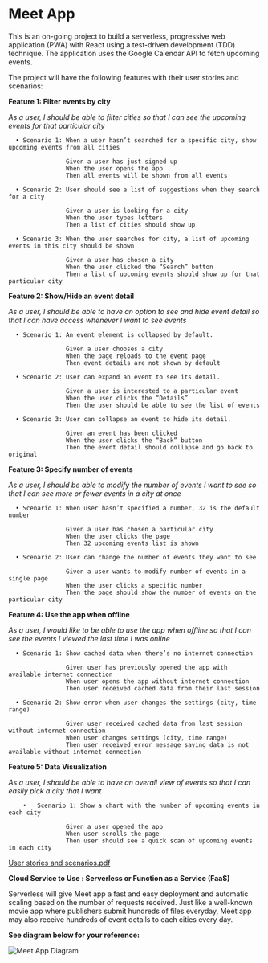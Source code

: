 # Meet App 
This is an on-going project to build a serverless, progressive web application (PWA) with React using a test-driven development (TDD) technique. The application uses the Google Calendar API to fetch upcoming events.

The project will have the following features with their user stories and scenarios:

<b>Feature 1: Filter events by city</b>

<i>As a user, I should be able to filter cities so that I can see the upcoming events for that particular city</i>

      •	Scenario 1: When a user hasn’t searched for a specific city, show upcoming events from all cities

                    Given a user has just signed up
                    When the user opens the app
                    Then all events will be shown from all events

      •	Scenario 2: User should see a list of suggestions when they search for a city

                    Given a user is looking for a city
                    When the user types letters
                    Then a list of cities should show up 

      •	Scenario 3: When the user searches for city, a list of upcoming events in this city should be shown

                    Given a user has chosen a city
                    When the user clicked the “Search” button
                    Then a list of upcoming events should show up for that particular city

<b>Feature 2: Show/Hide an event detail</b>

<i>As a user, I should be able to have an option to see and hide event detail so that I can have access whenever I want to see events</i>

      •	Scenario 1: An event element is collapsed by default.

                    Given a user chooses a city
                    When the page reloads to the event page
                    Then event details are not shown by default

      •	Scenario 2: User can expand an event to see its detail.

                    Given a user is interested to a particular event
                    When the user clicks the “Details”
                    Then the user should be able to see the list of events

      •	Scenario 3: User can collapse an event to hide its detail.

                    Given an event has been clicked
                    When the user clicks the “Back” button
                    Then the event detail should collapse and go back to original


<b>Feature 3: Specify number of events</b>

<i>As a user, I should be able to modify the number of events I want to see so that I can see more or fewer events in a city at once</i>

      •	Scenario 1: When user hasn’t specified a number, 32 is the default number

                    Given a user has chosen a particular city
                    When the user clicks the page
                    Then 32 upcoming events list is shown

      •	Scenario 2: User can change the number of events they want to see

                    Given a user wants to modify number of events in a single page
                    When the user clicks a specific number
                    Then the page should show the number of events on the particular city

<b>Feature 4: Use the app when offline</b>

<i>As a user, I would like to be able to use the app when offline so that I can see the events I viewed the last time I was online</i>

      •	Scenario 1: Show cached data when there’s no internet connection

                    Given user has previously opened the app with available internet connection
                    When user opens the app without internet connection
                    Then user received cached data from their last session

      •	Scenario 2: Show error when user changes the settings (city, time range)

                    Given user received cached data from last session without internet connection
                    When user changes settings (city, time range)
                    Then user received error message saying data is not available without internet connection

<b>Feature 5: Data Visualization</b>

<i>As a user, I should be able to have an overall view of events so that I can easily pick a city that I want</i>

        •	Scenario 1: Show a chart with the number of upcoming events in each city

                    Given a user opened the app
                    When user scrolls the page
                    Then user should see a quick scan of upcoming events in each city


[User stories and scenarios.pdf](https://github.com/maconrgarilao/meet/files/10860950/User.stories.and.scenarios.pdf)

<b>Cloud Service to Use : Serverless or Function as a Service (FaaS)</b>

Serverless will give Meet app a fast and easy deployment and automatic scaling based on the number of requests received. Just like a well-known movie app where publishers submit hundreds of files everyday, Meet app may also receive hundreds of event details to each cities every day.


<b>See diagram below for your reference:</b>

![Meet App Diagram](https://user-images.githubusercontent.com/108959350/222295900-8d8d2947-d0dc-4f44-812d-b7102e6c86b2.png)



